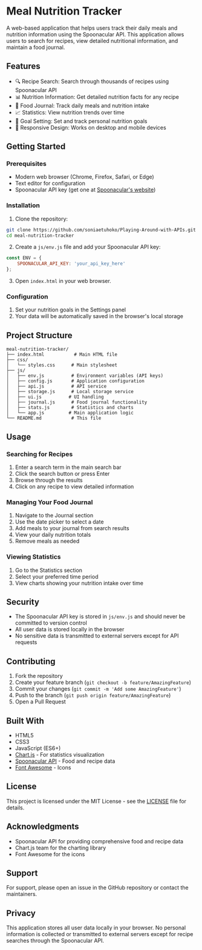 # Meal Nutrition Tracker

A web-based application that helps users track their daily meals and nutrition information using the Spoonacular API. This application allows users to search for recipes, view detailed nutritional information, and maintain a food journal.

## Features

- 🔍 Recipe Search: Search through thousands of recipes using Spoonacular API
- 📊 Nutrition Information: Get detailed nutrition facts for any recipe
- 📝 Food Journal: Track daily meals and nutrition intake
- 📈 Statistics: View nutrition trends over time
- 🎯 Goal Setting: Set and track personal nutrition goals
- 📱 Responsive Design: Works on desktop and mobile devices

## Getting Started

### Prerequisites

- Modern web browser (Chrome, Firefox, Safari, or Edge)
- Text editor for configuration
- Spoonacular API key (get one at [Spoonacular's website](https://spoonacular.com/food-api))

### Installation

1. Clone the repository:
```bash
git clone https://github.com/soniaetuhoko/Playing-Around-with-APIs.git
cd meal-nutrition-tracker
```

2. Create a `js/env.js` file and add your Spoonacular API key:
```javascript
const ENV = {
    SPOONACULAR_API_KEY: 'your_api_key_here'
};
```

3. Open `index.html` in your web browser.

### Configuration

1. Set your nutrition goals in the Settings panel
2. Your data will be automatically saved in the browser's local storage

## Project Structure

```
meal-nutrition-tracker/
├── index.html           # Main HTML file
├── css/
│   └── styles.css      # Main stylesheet
├── js/
│   ├── env.js          # Environment variables (API keys)
│   ├── config.js       # Application configuration
│   ├── api.js          # API service
│   ├── storage.js      # Local storage service
│   ├── ui.js          # UI handling
│   ├── journal.js      # Food journal functionality
│   ├── stats.js        # Statistics and charts
│   └── app.js         # Main application logic
└── README.md           # This file
```

## Usage

### Searching for Recipes

1. Enter a search term in the main search bar
2. Click the search button or press Enter
3. Browse through the results
4. Click on any recipe to view detailed information

### Managing Your Food Journal

1. Navigate to the Journal section
2. Use the date picker to select a date
3. Add meals to your journal from search results
4. View your daily nutrition totals
5. Remove meals as needed

### Viewing Statistics

1. Go to the Statistics section
2. Select your preferred time period
3. View charts showing your nutrition intake over time

## Security

- The Spoonacular API key is stored in `js/env.js` and should never be committed to version control
- All user data is stored locally in the browser
- No sensitive data is transmitted to external servers except for API requests

## Contributing

1. Fork the repository
2. Create your feature branch (`git checkout -b feature/AmazingFeature`)
3. Commit your changes (`git commit -m 'Add some AmazingFeature'`)
4. Push to the branch (`git push origin feature/AmazingFeature`)
5. Open a Pull Request

## Built With

- HTML5
- CSS3
- JavaScript (ES6+)
- [Chart.js](https://www.chartjs.org/) - For statistics visualization
- [Spoonacular API](https://spoonacular.com/food-api) - Food and recipe data
- [Font Awesome](https://fontawesome.com/) - Icons

## License

This project is licensed under the MIT License - see the [LICENSE](LICENSE) file for details.

## Acknowledgments

- Spoonacular API for providing comprehensive food and recipe data
- Chart.js team for the charting library
- Font Awesome for the icons

## Support

For support, please open an issue in the GitHub repository or contact the maintainers.

## Privacy

This application stores all user data locally in your browser. No personal information is collected or transmitted to external servers except for recipe searches through the Spoonacular API. 